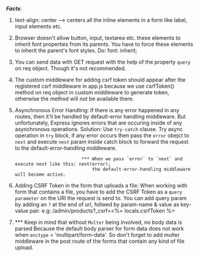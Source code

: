 *****Facts*****:
1. text-align: center --> centers all the inline elements in a form like label, input elements etc.
2. Browser doesn't allow button, input, textarea etc. these elements to inherit font properties from its parents.
   You have to force these elements to inherit the parent's font styles.
    Do: font: inherit;

3. You can send data with GET request with the help of the property `query` on req object. Though it's not recommended.
4. The custom middleware for adding csrf token should appear after the registered csrf middleware in app.js because
   we use csrfToken() method on req object in custom middleware to generate token, otherwise the method will not be available there.

5. Asynchronous Error Handling: If there is any error happened in any routes, then it'll be handled by default-error
                                handling middleware. But unfortunately, Express ignores errors that are occuring inside
                                of any asynchronous operations.
                                Solution: Use `try-catch` clause. Try async operation in `try` block, if any error
                                occurs then pass the `error` obejct to `next` and execute `next` param inside catch block to forward the request to the default-error-handling middleware.

                                *** When we pass `error` to `next` and execute next like this: next(error);
                                    the default-error-handling middleware will become active.
                                
6. Adding CSRF Token in the form that uploads a file:
         When working with form that contains a file, you have to add the CSRF Token as a `query parameter` on the URl 
         the request is send to. You can add query param by adding an `?` at the end of url, follwed by param-name &
         value as key-value pair.
         e.g: /admin/products?_csrf=<%= locals.csrfToken %>

7. *** Keep in mind that without `Multer` being involved, no body data is parsed Because the default body parser for 
       form data does not work when `enctype` = 'multipart/form-data'. So don't forget to add multer middleware in 
       the post route of the forms that contain any kind of file upload.